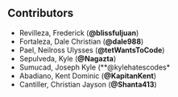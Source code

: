 ## Contributors
- Revilleza, Frederick (**@blissfuljuan**)
- Fortaleza, Dale Christian (**@dale988**)
- Pael, Neilross Ulysses (**@tetWantsToCode**)
- Sepulveda, Kyle (**@Nagazta**)
- Sumucad, Joseph Kyle (**@kylehatescodes*
- Abadiano, Kent Dominic (**@KapitanKent**)
- Cantiller, Christian Jayson (**@Shanta413**)